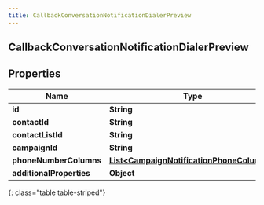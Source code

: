 ```yaml
---
title: CallbackConversationNotificationDialerPreview
---
```

## CallbackConversationNotificationDialerPreview


## Properties

| Name | Type | Description | Notes |
| ------------ | ------------- | ------------- | ------------- |
| **id** | **String** |  |  [optional] |
| **contactId** | **String** |  |  [optional] |
| **contactListId** | **String** |  |  [optional] |
| **campaignId** | **String** |  |  [optional] |
| **phoneNumberColumns** | [**List&lt;CampaignNotificationPhoneColumns&gt;**](CampaignNotificationPhoneColumns.html) |  |  [optional] |
| **additionalProperties** | **Object** |  |  [optional] |
{: class="table table-striped"}



